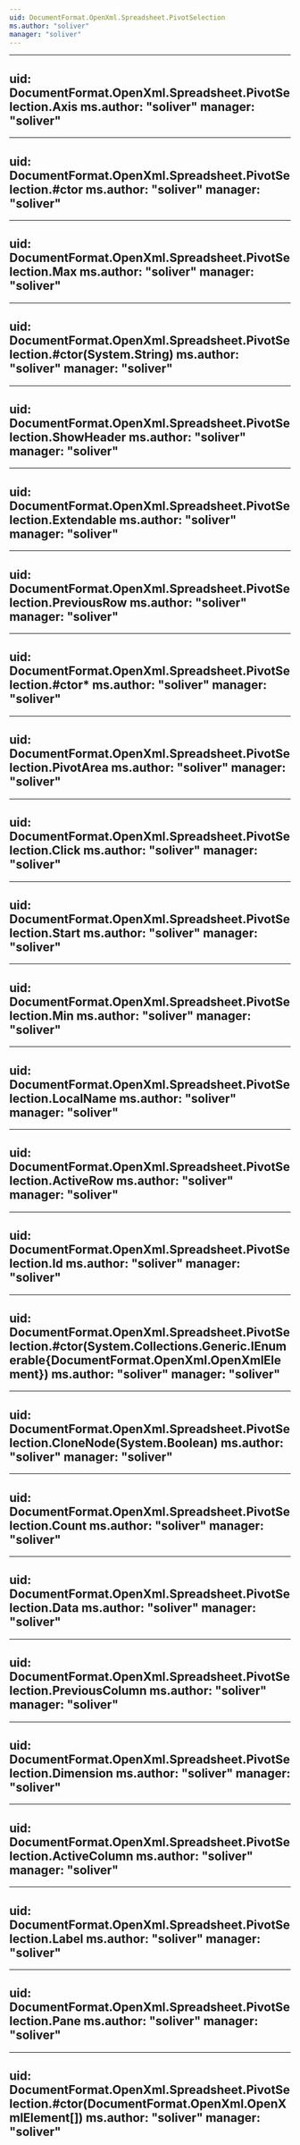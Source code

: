 ```yaml
---
uid: DocumentFormat.OpenXml.Spreadsheet.PivotSelection
ms.author: "soliver"
manager: "soliver"
---
```


---
uid: DocumentFormat.OpenXml.Spreadsheet.PivotSelection.Axis
ms.author: "soliver"
manager: "soliver"
---

---
uid: DocumentFormat.OpenXml.Spreadsheet.PivotSelection.#ctor
ms.author: "soliver"
manager: "soliver"
---

---
uid: DocumentFormat.OpenXml.Spreadsheet.PivotSelection.Max
ms.author: "soliver"
manager: "soliver"
---

---
uid: DocumentFormat.OpenXml.Spreadsheet.PivotSelection.#ctor(System.String)
ms.author: "soliver"
manager: "soliver"
---

---
uid: DocumentFormat.OpenXml.Spreadsheet.PivotSelection.ShowHeader
ms.author: "soliver"
manager: "soliver"
---

---
uid: DocumentFormat.OpenXml.Spreadsheet.PivotSelection.Extendable
ms.author: "soliver"
manager: "soliver"
---

---
uid: DocumentFormat.OpenXml.Spreadsheet.PivotSelection.PreviousRow
ms.author: "soliver"
manager: "soliver"
---

---
uid: DocumentFormat.OpenXml.Spreadsheet.PivotSelection.#ctor*
ms.author: "soliver"
manager: "soliver"
---

---
uid: DocumentFormat.OpenXml.Spreadsheet.PivotSelection.PivotArea
ms.author: "soliver"
manager: "soliver"
---

---
uid: DocumentFormat.OpenXml.Spreadsheet.PivotSelection.Click
ms.author: "soliver"
manager: "soliver"
---

---
uid: DocumentFormat.OpenXml.Spreadsheet.PivotSelection.Start
ms.author: "soliver"
manager: "soliver"
---

---
uid: DocumentFormat.OpenXml.Spreadsheet.PivotSelection.Min
ms.author: "soliver"
manager: "soliver"
---

---
uid: DocumentFormat.OpenXml.Spreadsheet.PivotSelection.LocalName
ms.author: "soliver"
manager: "soliver"
---

---
uid: DocumentFormat.OpenXml.Spreadsheet.PivotSelection.ActiveRow
ms.author: "soliver"
manager: "soliver"
---

---
uid: DocumentFormat.OpenXml.Spreadsheet.PivotSelection.Id
ms.author: "soliver"
manager: "soliver"
---

---
uid: DocumentFormat.OpenXml.Spreadsheet.PivotSelection.#ctor(System.Collections.Generic.IEnumerable{DocumentFormat.OpenXml.OpenXmlElement})
ms.author: "soliver"
manager: "soliver"
---

---
uid: DocumentFormat.OpenXml.Spreadsheet.PivotSelection.CloneNode(System.Boolean)
ms.author: "soliver"
manager: "soliver"
---

---
uid: DocumentFormat.OpenXml.Spreadsheet.PivotSelection.Count
ms.author: "soliver"
manager: "soliver"
---

---
uid: DocumentFormat.OpenXml.Spreadsheet.PivotSelection.Data
ms.author: "soliver"
manager: "soliver"
---

---
uid: DocumentFormat.OpenXml.Spreadsheet.PivotSelection.PreviousColumn
ms.author: "soliver"
manager: "soliver"
---

---
uid: DocumentFormat.OpenXml.Spreadsheet.PivotSelection.Dimension
ms.author: "soliver"
manager: "soliver"
---

---
uid: DocumentFormat.OpenXml.Spreadsheet.PivotSelection.ActiveColumn
ms.author: "soliver"
manager: "soliver"
---

---
uid: DocumentFormat.OpenXml.Spreadsheet.PivotSelection.Label
ms.author: "soliver"
manager: "soliver"
---

---
uid: DocumentFormat.OpenXml.Spreadsheet.PivotSelection.Pane
ms.author: "soliver"
manager: "soliver"
---

---
uid: DocumentFormat.OpenXml.Spreadsheet.PivotSelection.#ctor(DocumentFormat.OpenXml.OpenXmlElement[])
ms.author: "soliver"
manager: "soliver"
---
